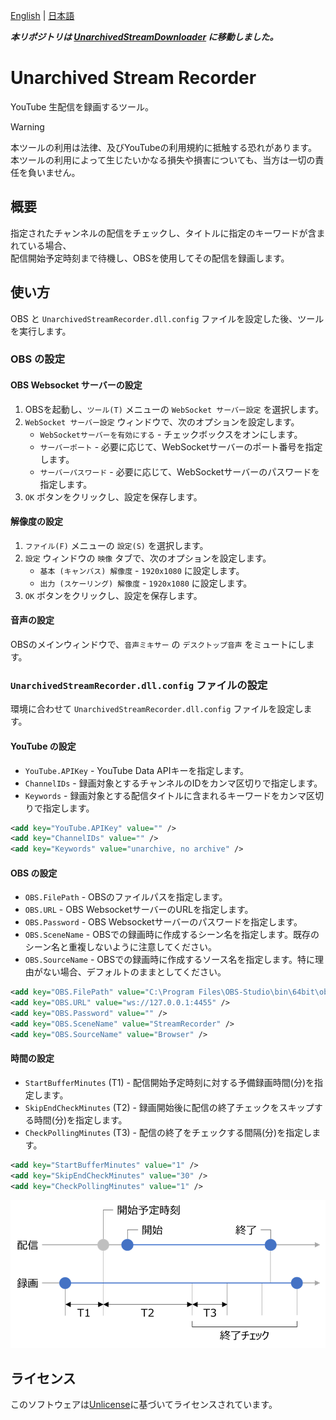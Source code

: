 [English](README.md) | [日本語](README.ja.md)

***本リポジトリは [UnarchivedStreamDownloader](../../../UnarchivedStreamDownloader) に移動しました。***

# Unarchived Stream Recorder

YouTube 生配信を録画するツール。

> [!WARNING]
> 本ツールの利用は法律、及びYouTubeの利用規約に抵触する恐れがあります。  
> 本ツールの利用によって生じたいかなる損失や損害についても、当方は一切の責任を負いません。

## 概要

指定されたチャンネルの配信をチェックし、タイトルに指定のキーワードが含まれている場合、  
配信開始予定時刻まで待機し、OBSを使用してその配信を録画します。

## 使い方

OBS と `UnarchivedStreamRecorder.dll.config` ファイルを設定した後、ツールを実行します。

### OBS の設定

#### OBS Websocket サーバーの設定

1. OBSを起動し、`ツール(T)` メニューの `WebSocket サーバー設定` を選択します。
2. `WebSocket サーバー設定` ウィンドウで、次のオプションを設定します。
   - `WebSocketサーバーを有効にする` - チェックボックスをオンにします。
   - `サーバーポート` - 必要に応じて、WebSocketサーバーのポート番号を指定します。
   - `サーバーパスワード` - 必要に応じて、WebSocketサーバーのパスワードを指定します。
3. `OK` ボタンをクリックし、設定を保存します。

#### 解像度の設定

1. `ファイル(F)` メニューの `設定(S)` を選択します。
2. `設定` ウィンドウの `映像` タブで、次のオプションを設定します。
   - `基本 (キャンバス) 解像度` - `1920x1080` に設定します。
   - `出力 (スケーリング) 解像度` - `1920x1080` に設定します。
3. `OK` ボタンをクリックし、設定を保存します。

#### 音声の設定

OBSのメインウィンドウで、`音声ミキサー` の `デスクトップ音声` をミュートにします。

### `UnarchivedStreamRecorder.dll.config` ファイルの設定

環境に合わせて `UnarchivedStreamRecorder.dll.config` ファイルを設定します。

#### YouTube の設定

- `YouTube.APIKey` - YouTube Data APIキーを指定します。
- `ChannelIDs` - 録画対象とするチャンネルのIDをカンマ区切りで指定します。
- `Keywords` - 録画対象とする配信タイトルに含まれるキーワードをカンマ区切りで指定します。

```xml
<add key="YouTube.APIKey" value="" />
<add key="ChannelIDs" value="" />
<add key="Keywords" value="unarchive, no archive" />
```

#### OBS の設定

- `OBS.FilePath` - OBSのファイルパスを指定します。
- `OBS.URL` - OBS WebsocketサーバーのURLを指定します。
- `OBS.Password` - OBS Websocketサーバーのパスワードを指定します。
- `OBS.SceneName` - OBSでの録画時に作成するシーン名を指定します。既存のシーン名と重複しないように注意してください。
- `OBS.SourceName` - OBSでの録画時に作成するソース名を指定します。特に理由がない場合、デフォルトのままとしてください。

```xml
<add key="OBS.FilePath" value="C:\Program Files\OBS-Studio\bin\64bit\obs64.exe" />
<add key="OBS.URL" value="ws://127.0.0.1:4455" />
<add key="OBS.Password" value="" />
<add key="OBS.SceneName" value="StreamRecorder" />
<add key="OBS.SourceName" value="Browser" />
```

#### 時間の設定

- `StartBufferMinutes` (T1) - 配信開始予定時刻に対する予備録画時間(分)を指定します。
- `SkipEndCheckMinutes` (T2) - 録画開始後に配信の終了チェックをスキップする時間(分)を指定します。
- `CheckPollingMinutes` (T3) - 配信の終了をチェックする間隔(分)を指定します。

```xml
<add key="StartBufferMinutes" value="1" />
<add key="SkipEndCheckMinutes" value="30" />
<add key="CheckPollingMinutes" value="1" />
```

![TimingChart](img/TimingChart_jpn.png)

## ライセンス

このソフトウェアは[Unlicense](LICENSE)に基づいてライセンスされています。
